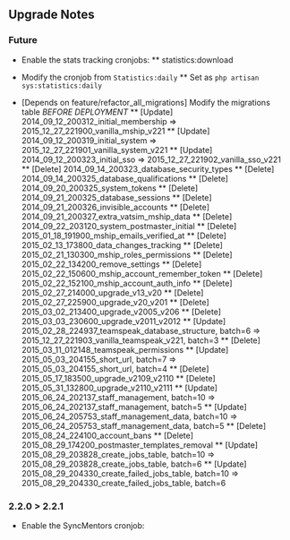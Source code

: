 ## Upgrade Notes

### Future
* Enable the stats tracking cronjobs:
** statistics:download

* Modify the cronjob from `Statistics:daily`
** Set as `php artisan sys:statistics:daily`

* [Depends on feature/refactor_all_migrations] Modify the migrations table *BEFORE DEPLOYMENT*
** [Update] 2014_09_12_200312_initial_membership => 2015_12_27_221900_vanilla_mship_v221
** [Update] 2014_09_12_200319_initial_system => 2015_12_27_221901_vanilla_system_v221
** [Update] 2014_09_12_200323_initial_sso => 2015_12_27_221902_vanilla_sso_v221
** [Delete] 2014_09_14_200323_database_security_types
** [Delete] 2014_09_14_200325_database_qualifications
** [Delete] 2014_09_20_200325_system_tokens
** [Delete] 2014_09_21_200325_database_sessions
** [Delete] 2014_09_21_200326_invisible_accounts
** [Delete] 2014_09_21_200327_extra_vatsim_mship_data
** [Delete] 2014_09_22_203120_system_postmaster_initial
** [Delete] 2015_01_18_191900_mship_emails_verified_at
** [Delete] 2015_02_13_173800_data_changes_tracking
** [Delete] 2015_02_21_130300_mship_roles_permissions
** [Delete] 2015_02_22_134200_remove_settings
** [Delete] 2015_02_22_150600_mship_account_remember_token
** [Delete] 2015_02_22_152100_mship_account_auth_info
** [Delete] 2015_02_27_214000_upgrade_v13_v20
** [Delete] 2015_02_27_225900_upgrade_v20_v201
** [Delete] 2015_03_02_213400_upgrade_v2005_v206
** [Delete] 2015_03_03_230600_upgrade_v2011_v2012
** [Update] 2015_02_28_224937_teamspeak_database_structure, batch=6 => 2015_12_27_221903_vanilla_teamspeak_v221, batch=3
** [Delete] 2015_03_11_012148_teamspeak_permissions
** [Update] 2015_05_03_204155_short_url, batch=7 => 2015_05_03_204155_short_url, batch=4
** [Delete] 2015_05_17_183500_upgrade_v2109_v2110
** [Delete] 2015_05_31_132800_upgrade_v2110_v2111
** [Update] 2015_06_24_202137_staff_management, batch=10 => 2015_06_24_202137_staff_management, batch=5
** [Update] 2015_06_24_205753_staff_management_data, batch=10 => 2015_06_24_205753_staff_management_data, batch=5
** [Delete] 2015_08_24_224100_account_bans
** [Delete] 2015_08_29_174200_postmaster_templates_removal
** [Update] 2015_08_29_203828_create_jobs_table, batch=10 => 2015_08_29_203828_create_jobs_table, batch=6
** [Update] 2015_08_29_204330_create_failed_jobs_table, batch=10 => 2015_08_29_204330_create_failed_jobs_table, batch=6

### 2.2.0 > 2.2.1
* Enable the SyncMentors cronjob: <NF has the name>